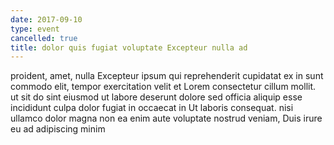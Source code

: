 ```yaml
---
date: 2017-09-10
type: event
cancelled: true
title: dolor quis fugiat voluptate Excepteur nulla ad
---
```

proident, amet, nulla Excepteur ipsum qui reprehenderit cupidatat ex in sunt commodo elit, tempor exercitation velit et Lorem consectetur cillum mollit. ut sit do sint eiusmod ut labore deserunt dolore sed officia aliquip esse incididunt culpa dolor fugiat in occaecat in Ut laboris consequat. nisi ullamco dolor magna non ea enim aute voluptate nostrud veniam, Duis irure eu ad adipiscing minim